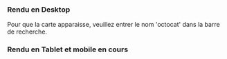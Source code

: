 ### Rendu en Desktop

Pour que la carte apparaisse, veuillez entrer le nom 'octocat' dans la barre de recherche.

### Rendu en Tablet et mobile en cours
